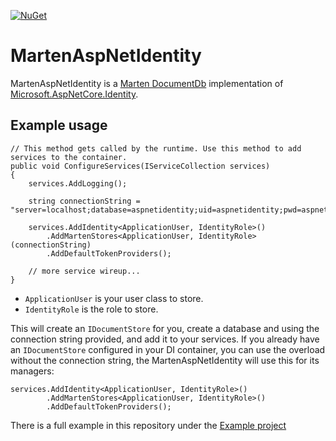 [![NuGet](https://img.shields.io/nuget/dt/Marten.AspNetIdentity.svg)](https://www.nuget.org/packages/Marten.AspNetIdentity/)

# MartenAspNetIdentity

MartenAspNetIdentity is a [Marten DocumentDb](http://jasperfx.github.io/marten/) implementation of [Microsoft.AspNetCore.Identity](https://docs.microsoft.com/en-us/dotnet/api/microsoft.aspnetcore.identity?view=aspnetcore-2.1).

## Example usage

```
// This method gets called by the runtime. Use this method to add services to the container.
public void ConfigureServices(IServiceCollection services)
{
    services.AddLogging();

    string connectionString = "server=localhost;database=aspnetidentity;uid=aspnetidentity;pwd=aspnetidentity;";

    services.AddIdentity<ApplicationUser, IdentityRole>()
        .AddMartenStores<ApplicationUser, IdentityRole>(connectionString)
        .AddDefaultTokenProviders();

    // more service wireup...
}
```

* `ApplicationUser` is your user class to store.
* `IdentityRole` is the role to store.

This will create an `IDocumentStore` for you, create a database and using the connection string provided, and add it to your services. If you already have an `IDocumentStore` configured in your DI container, you can use the overload without the connection string, the MartenAspNetIdentity will use this for its managers:

```
services.AddIdentity<ApplicationUser, IdentityRole>()
        .AddMartenStores<ApplicationUser, IdentityRole>()
        .AddDefaultTokenProviders();
```

There is a full example in this repository under the [Example project](https://github.com/yetanotherchris/Marten.AspNetIdentity/tree/master/src/Marten.AspNetIdentity.Example)
